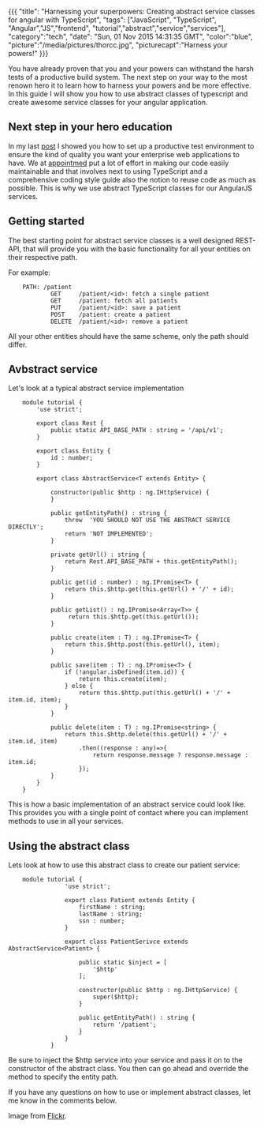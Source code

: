 {{{
  "title": "Harnessing your superpowers: Creating abstract service classes for angular with TypeScript",
  "tags": ["JavaScript", "TypeScript", "Angular","JS","frontend", "tutorial","abstract","service","services"],
  "category":"tech",
  "date": "Sun, 01 Nov 2015 14:31:35 GMT",
  "color":"blue",
  "picture":"/media/pictures/thorcc.jpg",
  "picturecapt":"Harness your powers!"
}}}

You have already proven that you and your powers can withstand the harsh tests of a productive build system. The next step on your way to the most renown hero
it to learn how to harness your powers and be more effective. In this guide I will show you how to use abstract classes of typescript and create awesome service classes
for your angular application.
<!--more-->
Next step in your hero education
--------------------------------

In my last [post](/blog/get-your-metal-tested-test-angularjs-and-typescript-with-karma-and-jasmine) I showed you how to set up a productive test environment to ensure
the kind of quality you want your enterprise web applications to have. We at [appointmed](http://www.appointmed.com/) put a lot of effort in making our code easily
maintainable and that involves next to using TypeScript and a comprehensive coding style guide also the notion to reuse code as much as possible. This is why we use
abstract TypeScript classes for our AngularJS services.

Getting started
---------------
The best starting point for abstract service classes is a well designed REST-API, that will provide you with the basic functionality for all your entities on their respective path.

For example:

        PATH: /patient
                GET     /patient/<id>: fetch a single patient
                GET     /patient: fetch all patients
                PUT     /patient/<id>: save a patient
                POST    /patient: create a patient
                DELETE  /patient/<id>: remove a patient
                
All your other entities should have the same scheme, only the path should differ.


Avbstract service
-----------------
Let's look at a typical abstract service implementation

        
        module tutorial {
            'use strict';
            
            export class Rest {
                public static API_BASE_PATH : string = '/api/v1';
            }
            
            export class Entity {
                id : number;
            }
        
            export class AbstractService<T extends Entity> {
        
                constructor(public $http : ng.IHttpService) {
                }
        
                public getEntityPath() : string {
                    throw  'YOU SHOULD NOT USE THE ABSTRACT SERVICE DIRECTLY';
                    return 'NOT IMPLEMENTED';
                }
                
                private getUrl() : string {
                    return Rest.API_BASE_PATH + this.getEntityPath();
                }
        
                public get(id : number) : ng.IPromise<T> {
                    return this.$http.get(this.getUrl() + '/' + id);
                }
        
                public getList() : ng.IPromise<Array<T>> {
                     return this.$http.get(this.getUrl());
                }
        
                public create(item : T) : ng.IPromise<T> {
                    return this.$http.post(this.getUrl(), item);
                }
        
                public save(item : T) : ng.IPromise<T> {
                    if (!angular.isDefined(item.id)) {
                        return this.create(item);
                    } else {
                        return this.$http.put(this.getUrl() + '/' + item.id, item);
                    }
                }
        
                public delete(item : T) : ng.IPromise<string> {
                    return this.$http.delete(this.getUrl() + '/' + item.id, item)
                        .then((response : any)=>{
                            return response.message ? response.message : item.id;
                        });
                }
            }
        }


This is how a basic implementation of an abstract service could look like. This provides you with a single point of contact where you can implement methods to use in all your services.

Using the abstract class
------------------------
Lets look at how to use this abstract class to create our patient service:


        module tutorial {
                    'use strict';
                    
                    export class Patient extends Entity {
                        firstName : string;
                        lastName : string;
                        ssn : number;
                    }
                
                    export class PatientSerivce extends AbstractService<Patient> {
                
                        public static $inject = [
                            '$http'
                        ];
                
                        constructor(public $http : ng.IHttpService) {
                            super($http);
                        }
                
                        public getEntityPath() : string {
                            return '/patient';
                        }
                    }
                }
                
Be sure to inject the $http service into your service and pass it on to the constructor of the abstract class. You then can go ahead and override the method to specify the entity path.

If you have any questions on how to use or implement abstract classes, let me know in the comments below.


Image from [Flickr](https://www.flickr.com/photos/75818171@N02/6902632669/).

